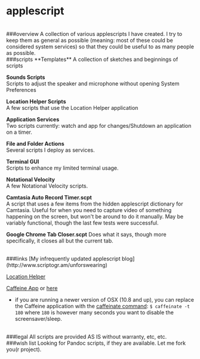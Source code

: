 applescript
============
<BR>
###overview
A collection of various applescripts I have created. I try to keep them as general as possible (meaning: most of these could be considered system services) so that they could be useful to as many people as possible. 

<BR>
###scripts 
**Templates**  
A collection of sketches and beginnings of scripts

**Sounds Scripts**  
Scripts to adjust the speaker and microphone without opening System Preferences

**Location Helper Scripts**  
A few scripts that use the Location Helper application

**Application Services**  
Two scripts currently: watch and app for changes/Shutdown an application on a timer.

**File and Folder Actions**  
Several scripts I deploy as services. 

**Terminal GUI**  
Scripts to enhance my limited terminal usage.

**Notational Velocity**  
A few Notational Velocity scripts. 

**Camtasia Auto Record Timer.scpt**  
A script that uses a few items from the hidden applescript dictionary for Camtasia. Useful for when you need to capture video of something happening on the screen, but won't be around to do it manually. May be variably functional, though the last few tests were successful. 

**Google Chrome Tab Closer.scpt**
Does what it says, though more specifically, it closes all but the current tab. 

<BR>
###links
[My infrequently updated applescript blog](http://www.scriptogr.am/unforswearing)

[Location Helper](http://www.mousedown.net/mouseware/LocationHelper.html)  

[Caffeine App](http://lightheadsw.com/caffeine/) or [here](http://macdownload.informer.com/caffeine)  
  - if you are running a newer version of OSX (10.8 and up), you can replace the Caffeine application with the [caffeinate command](https://developer.apple.com/library/mac/documentation/Darwin/Reference/Manpages/man8/caffeinate.8.html): ``$ caffeinate -t 180`` where ``180`` is however many seconds you want to disable the screensaver/sleep.

<BR>
###legal
All scripts are provided AS IS without warranty, etc, etc. 

<BR>
###wish list
Looking for Pandoc scripts, if they are available. Let me fork you(r project). 
